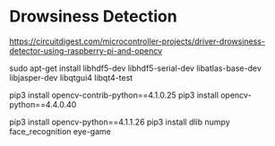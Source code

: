 # Drowsiness Detection
https://circuitdigest.com/microcontroller-projects/driver-drowsiness-detector-using-raspberry-pi-and-opencv

sudo apt-get install libhdf5-dev libhdf5-serial-dev libatlas-base-dev libjasper-dev libqtgui4 libqt4-test

pip3 install opencv-contrib-python==4.1.0.25
pip3 install opencv-python==4.4.0.40

pip3 install opencv-python==4.1.1.26
pip3 install dlib numpy face_recognition eye-game
